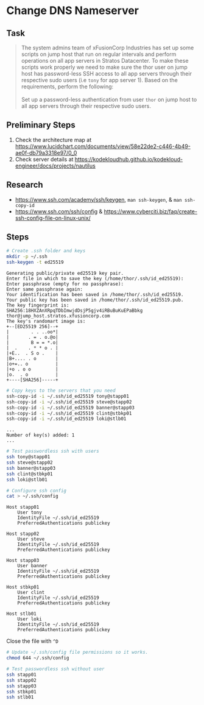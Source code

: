 
# Change DNS Nameserver

## Task

> The system admins team of xFusionCorp Industries has set up some scripts on jump host that run on regular intervals and perform operations on all app servers in Stratos Datacenter. To make these scripts work properly we need to make sure the thor user on jump host has password-less SSH access to all app servers through their respective sudo users (i.e `tony` for app server 1). Based on the requirements, perform the following:<br><br>Set up a password-less authentication from user `thor` on jump host to all app servers through their respective sudo users.

## Preliminary Steps

1. Check the architecture map at https://www.lucidchart.com/documents/view/58e22de2-c446-4b49-ae0f-db79a3318e97/0_0
2. Check server details at https://kodekloudhub.github.io/kodekloud-engineer/docs/projects/nautilus

## Research

* https://www.ssh.com/academy/ssh/keygen,  `man ssh-keygen`, & `man ssh-copy-id`
* https://www.ssh.com/ssh/config & https://www.cyberciti.biz/faq/create-ssh-config-file-on-linux-unix/

## Steps

```bash
# Create .ssh folder and keys
mkdir -p ~/.ssh
ssh-keygen -t ed25519
```

```
Generating public/private ed25519 key pair.
Enter file in which to save the key (/home/thor/.ssh/id_ed25519):
Enter passphrase (empty for no passphrase):
Enter same passphrase again:
Your identification has been saved in /home/thor/.ssh/id_ed25519.
Your public key has been saved in /home/thor/.ssh/id_ed25519.pub.
The key fingerprint is:
SHA256:18HXZAnXRpqTDbImwjdDsjP5gjv4iRBuBuKuEPaBbkg thor@jump_host.stratos.xfusioncorp.com
The key's randomart image is:
+--[ED25519 256]--+
|        . . ..oo*|
|       . = . o.@o|
|        B = = *.o|
|  .    . * * o . |
|+E..  . S o .    |
|B+.... . o       |
|o+=.. o          |
|+o . o o         |
|o.  . o          |
+----[SHA256]-----+
```

```bash
# Copy keys to the servers that you need
ssh-copy-id -i ~/.ssh/id_ed25519 tony@stapp01
ssh-copy-id -i ~/.ssh/id_ed25519 steve@stapp02
ssh-copy-id -i ~/.ssh/id_ed25519 banner@stapp03
ssh-copy-id -i ~/.ssh/id_ed25519 clint@stbkp01
ssh-copy-id -i ~/.ssh/id_ed25519 loki@stlb01

```

```
...
Number of key(s) added: 1
...
```

```bash
# Test passwordless ssh with users
ssh tony@stapp01
ssh steve@stapp02
ssh banner@stapp03
ssh clint@stbkp01
ssh loki@stlb01

# Configure ssh config
cat > ~/.ssh/config
```

```
Host stapp01
	User tony
	IdentityFile ~/.ssh/id_ed25519
	PreferredAuthentications publickey

Host stapp02
	User steve
	IdentityFile ~/.ssh/id_ed25519
	PreferredAuthentications publickey

Host stapp03
	User banner
	IdentityFile ~/.ssh/id_ed25519
	PreferredAuthentications publickey

Host stbkp01
	User clint
	IdentityFile ~/.ssh/id_ed25519
	PreferredAuthentications publickey

Host stlb01
	User loki
	IdentityFile ~/.ssh/id_ed25519
	PreferredAuthentications publickey
```

Close the file with `^D`

```bash
# Update ~/.ssh/config file permissions so it works.
chmod 644 ~/.ssh/config

# Test passwordless ssh without user
ssh stapp01
ssh stapp02
ssh stapp03
ssh stbkp01
ssh stlb01
```
